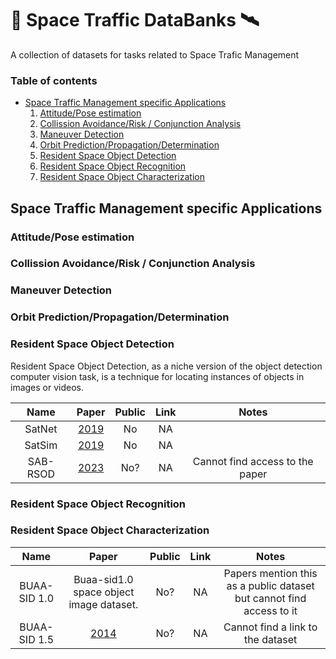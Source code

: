 # 📡 Space Traffic DataBanks 🛰️
A collection of datasets for tasks related to Space Trafic Management

### Table of contents
* [Space Traffic Management specific Applications](#stm_applications)
    1. [Attitude/Pose estimation](attitude_estimation)
    2. [Collission Avoidance/Risk / Conjunction Analysis](collision_avoidance)
    3. [Maneuver Detection](maneuver_detection)
    4. [Orbit Prediction/Propagation/Determination](orbit_prediction)
    5. [Resident Space Object Detection](rso_detection)
    6. [Resident Space Object Recognition](rso_recognition)
    7. [Resident Space Object Characterization](rso_characterization)

## Space Traffic Management specific Applications <a name="stm_applications"></a>

<!---
### Active Debris Removal / On-Orbit Servicing

### Astrometric Reduction

### Atmospheric /Thermospheric Density (for drag)
-->

### Attitude/Pose estimation <a name="attitude_estimation"></a>

<!---
### Cataloguing of Resident Space Objects
-->

### Collission Avoidance/Risk / Conjunction Analysis <a name="collision_avoidance"></a>

<!---
### Fragmentation / Fragment Segmentation

### Laser Ranging
-->

### Maneuver Detection <a name="maneuver_detection"></a>

### Orbit Prediction/Propagation/Determination <a name="orbit_prediction"></a>

<!---
### Reentry Analysis
-->

### Resident Space Object Detection <a name="rso_detection"></a>

Resident Space Object Detection, as a niche version of the object detection computer vision task, is a technique for locating instances of objects in images or videos.

| Name | Paper | Public | Link | Notes |
| :--: | :---: | :----: | :--: | :---: |
| SatNet| [2019](https://amostech.com/TechnicalPapers/2019/Machine-Learning-for-SSA-Applications/Fletcher.pdf) | No | NA |  |
| SatSim| [2019](https://amostech.com/TechnicalPapers/2019/Machine-Learning-for-SSA-Applications/Fletcher.pdf) | No | NA |  |
| SAB-RSOD | [2023](https://arxiv.org/pdf/2305.00412v1.pdf) | No? | NA | Cannot find access to the paper |

### Resident Space Object Recognition <a name="rso_recognition"></a>

### Resident Space Object Characterization <a name="rso_characterization"></a>

| Name | Paper | Public | Link | Notes |
| :--: | :---: | :----: | :--: | :---: |
| BUAA-SID 1.0 | Buaa-sid1.0 space object image dataset. | No? | NA | Papers mention this as a public dataset but cannot find access to it |
| BUAA-SID 1.5 | [2014](https://www.sciencedirect.com/science/article/pii/S1000936114000533) | No? | NA | Cannot find a link to the dataset |

<!---
### Space Weather Forecasting
-->
